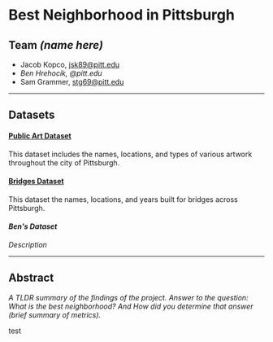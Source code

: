 # Best Neighborhood in Pittsburgh
## Team *(name here)*
- Jacob Kopco, jsk89@pitt.edu
- *Ben Hrehocik, @pitt.edu*
- Sam Grammer, stg69@pitt.edu

---

## Datasets
#### **[Public Art Dataset](https://data.wprdc.org/dataset/city-of-pittsburgh-public-art)**
This dataset includes the names, locations, and types of various artwork throughout the city of Pittsburgh.

#### **[Bridges Dataset](https://data.wprdc.org/dataset/city-of-pittsburgh-bridges)**
This dataset the names, locations, and years built for bridges across Pittsburgh.

#### ***Ben's Dataset***
*Description*

---

## Abstract
*A TLDR summary of the findings of the project. Answer to the question: What is the best neighborhood? And How did you determine that answer (brief summary of metrics).*

test
